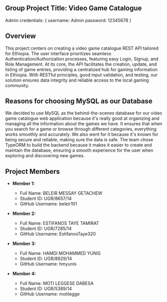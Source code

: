 ## Group Project Title: Video Game Catalogue
Admin credentials: {
username: Admin
password: 12345678
}
## Overview

This project centers on creating a video game catalogue REST API tailored for Ethiopia. The user interface prioritizes seamless Authentication/Authorization processes, featuring easy Login, Signup, and Role Management. At its core, the API facilitates the creation, update, and listing of game entries, providing a centralized hub for gaming information in Ethiopia. With RESTful principles, good input validation, and testing, our solution ensures data integrity and reliable access to the local gaming community.

## Reasons for choosing MySQL as our Database

We decided to use MySQL as the behind-the-scenes database for our video game catalogue web application because it's really good at organizing and managing all the information about the games we have. It ensures that when you search for a game or browse through different categories, everything works smoothly and accurately. We also went for it because it's known for being secure and reliable, making sure the data is safe. The team chose TypeORM to build the backend because it makes it easier to create and maintain the database, ensuring a smooth experience for the user when exploring and discovering new games.

## Project Members

- **Member 1:**
  - Full Name: BELEIR MESSAY GETACHEW
  - Student ID: UGR/8657/14
  - GitHub Username: beleir101

- **Member 2:**
  - Full Name: ESTIFANOS TAYE TAMIRAT
  - Student ID: UGR/7285/14
  - GitHub Username: EstifanosTaye320

- **Member 3:**
  - Full Name: HAMDI MOHAMMED YUNIS
  - Student ID: UGR/8929/14
  - GitHub Username: hmyunis

- **Member 4:**
  - Full Name: MOTI LEGGESE DABESA
  - Student ID: UGR/5389/14
  - GitHub Username: motilegge
